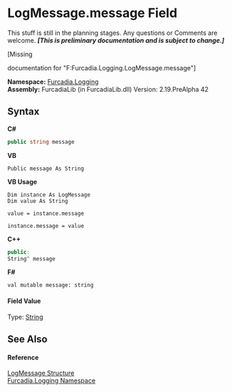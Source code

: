 # LogMessage.message Field
This stuff is still in the planning stages. Any questions or Comments are welcome. _**\[This is preliminary documentation and is subject to change.\]**_

\[Missing <summary> documentation for "F:Furcadia.Logging.LogMessage.message"\]

**Namespace:**&nbsp;<a href="N_Furcadia_Logging">Furcadia.Logging</a><br />**Assembly:**&nbsp;FurcadiaLib (in FurcadiaLib.dll) Version: 2.19.PreAlpha 42

## Syntax

**C#**<br />
``` C#
public string message
```

**VB**<br />
``` VB
Public message As String
```

**VB Usage**<br />
``` VB Usage
Dim instance As LogMessage
Dim value As String

value = instance.message

instance.message = value
```

**C++**<br />
``` C++
public:
String^ message
```

**F#**<br />
``` F#
val mutable message: string
```


#### Field Value
Type: <a href="http://msdn2.microsoft.com/en-us/library/s1wwdcbf" target="_blank">String</a>

## See Also


#### Reference
<a href="T_Furcadia_Logging_LogMessage">LogMessage Structure</a><br /><a href="N_Furcadia_Logging">Furcadia.Logging Namespace</a><br />